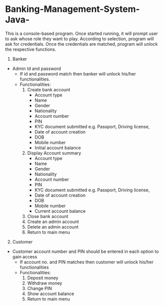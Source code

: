 # Banking-Management-System-Java-

This is a console-based program. Once started running, it will prompt user to ask whose role they want to play. 
According to selection, program will ask for credentials. Once the credentials are matched, program will unlock the respective functions.

1) Banker

- Admin Id and password
	- If id and password match then banker will unlock his/her functionalities.
	- Functionalities:
		1. Create bank account
			- Account type
			- Name
			- Gender
			- Nationality
			- Account number
			- PIN
			- KYC document submitted e.g. Passport, Driving license,
			- Date of account creation
			- DOB
			- Mobile number
			- Initial account balance			
		2. Display Account summary
			- Account type
			- Name
			- Gender
			- Nationality
			- Account number
			- PIN
			- KYC document submitted e.g. Passport, Driving license,
			- Date of account creation
			- DOB
			- Mobile number
			- Current account balance
		3. Close bank account
		4. Create an admin account
		5. Delete an admin account
		6. Return to main menu

2) Customer

- Customer account number and PIN should be entered in each option to gain access
	- If account no. and PIN matches then customer will unlock his/her functionalities
	- Functionalities:
		1. Deposit money
		2. Withdraw money
		3. Change PIN
		4. Show account balance
		6. Return to main menu
